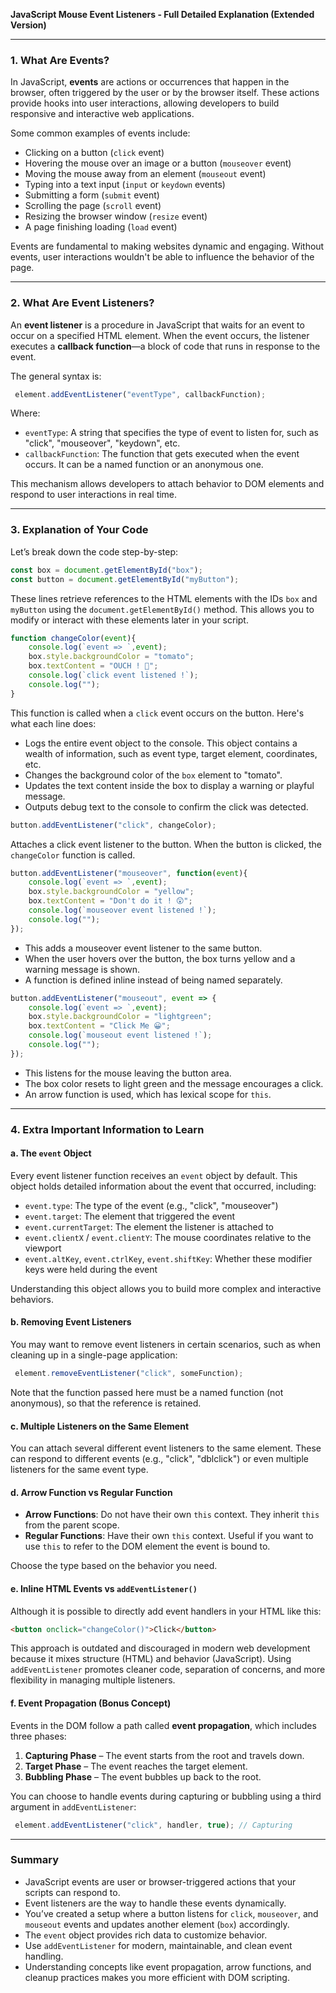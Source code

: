 **JavaScript Mouse Event Listeners - Full Detailed Explanation (Extended Version)**

---

### 1. What Are Events?

In JavaScript, **events** are actions or occurrences that happen in the browser, often triggered by the user or by the browser itself. These actions provide hooks into user interactions, allowing developers to build responsive and interactive web applications.

Some common examples of events include:

* Clicking on a button (`click` event)
* Hovering the mouse over an image or a button (`mouseover` event)
* Moving the mouse away from an element (`mouseout` event)
* Typing into a text input (`input` or `keydown` events)
* Submitting a form (`submit` event)
* Scrolling the page (`scroll` event)
* Resizing the browser window (`resize` event)
* A page finishing loading (`load` event)

Events are fundamental to making websites dynamic and engaging. Without events, user interactions wouldn't be able to influence the behavior of the page.

---

### 2. What Are Event Listeners?

An **event listener** is a procedure in JavaScript that waits for an event to occur on a specified HTML element. When the event occurs, the listener executes a **callback function**—a block of code that runs in response to the event.

The general syntax is:

```javascript
 element.addEventListener("eventType", callbackFunction);
```

Where:

* `eventType`: A string that specifies the type of event to listen for, such as "click", "mouseover", "keydown", etc.
* `callbackFunction`: The function that gets executed when the event occurs. It can be a named function or an anonymous one.

This mechanism allows developers to attach behavior to DOM elements and respond to user interactions in real time.

---

### 3. Explanation of Your Code

Let’s break down the code step-by-step:

```javascript
const box = document.getElementById("box");
const button = document.getElementById("myButton");
```

These lines retrieve references to the HTML elements with the IDs `box` and `myButton` using the `document.getElementById()` method. This allows you to modify or interact with these elements later in your script.

```javascript
function changeColor(event){
    console.log(`event => `,event);
    box.style.backgroundColor = "tomato";
    box.textContent = "OUCH ! 🫅";
    console.log(`click event listened !`);
    console.log("");
}
```

This function is called when a `click` event occurs on the button. Here's what each line does:

* Logs the entire event object to the console. This object contains a wealth of information, such as event type, target element, coordinates, etc.
* Changes the background color of the `box` element to "tomato".
* Updates the text content inside the box to display a warning or playful message.
* Outputs debug text to the console to confirm the click was detected.

```javascript
button.addEventListener("click", changeColor);
```

Attaches a click event listener to the button. When the button is clicked, the `changeColor` function is called.

```javascript
button.addEventListener("mouseover", function(event){
    console.log(`event => `,event);
    box.style.backgroundColor = "yellow";
    box.textContent = "Don't do it ! 😲";
    console.log(`mouseover event listened !`);
    console.log("");
});
```

* This adds a mouseover event listener to the same button.
* When the user hovers over the button, the box turns yellow and a warning message is shown.
* A function is defined inline instead of being named separately.

```javascript
button.addEventListener("mouseout", event => {
    console.log(`event => `,event);
    box.style.backgroundColor = "lightgreen";
    box.textContent = "Click Me 😀";
    console.log(`mouseout event listened !`);
    console.log("");
});
```

* This listens for the mouse leaving the button area.
* The box color resets to light green and the message encourages a click.
* An arrow function is used, which has lexical scope for `this`.

---

### 4. Extra Important Information to Learn

#### a. The `event` Object

Every event listener function receives an `event` object by default. This object holds detailed information about the event that occurred, including:

* `event.type`: The type of the event (e.g., "click", "mouseover")
* `event.target`: The element that triggered the event
* `event.currentTarget`: The element the listener is attached to
* `event.clientX` / `event.clientY`: The mouse coordinates relative to the viewport
* `event.altKey`, `event.ctrlKey`, `event.shiftKey`: Whether these modifier keys were held during the event

Understanding this object allows you to build more complex and interactive behaviors.

#### b. Removing Event Listeners

You may want to remove event listeners in certain scenarios, such as when cleaning up in a single-page application:

```javascript
 element.removeEventListener("click", someFunction);
```

Note that the function passed here must be a named function (not anonymous), so that the reference is retained.

#### c. Multiple Listeners on the Same Element

You can attach several different event listeners to the same element. These can respond to different events (e.g., "click", "dblclick") or even multiple listeners for the same event type.

#### d. Arrow Function vs Regular Function

* **Arrow Functions**: Do not have their own `this` context. They inherit `this` from the parent scope.
* **Regular Functions**: Have their own `this` context. Useful if you want to use `this` to refer to the DOM element the event is bound to.

Choose the type based on the behavior you need.

#### e. Inline HTML Events vs `addEventListener()`

Although it is possible to directly add event handlers in your HTML like this:

```html
<button onclick="changeColor()">Click</button>
```

This approach is outdated and discouraged in modern web development because it mixes structure (HTML) and behavior (JavaScript). Using `addEventListener` promotes cleaner code, separation of concerns, and more flexibility in managing multiple listeners.

#### f. Event Propagation (Bonus Concept)

Events in the DOM follow a path called **event propagation**, which includes three phases:

1. **Capturing Phase** – The event starts from the root and travels down.
2. **Target Phase** – The event reaches the target element.
3. **Bubbling Phase** – The event bubbles up back to the root.

You can choose to handle events during capturing or bubbling using a third argument in `addEventListener`:

```javascript
 element.addEventListener("click", handler, true); // Capturing
```

---

### Summary

* JavaScript events are user or browser-triggered actions that your scripts can respond to.
* Event listeners are the way to handle these events dynamically.
* You’ve created a setup where a button listens for `click`, `mouseover`, and `mouseout` events and updates another element (`box`) accordingly.
* The `event` object provides rich data to customize behavior.
* Use `addEventListener` for modern, maintainable, and clean event handling.
* Understanding concepts like event propagation, arrow functions, and cleanup practices makes you more efficient with DOM scripting.

